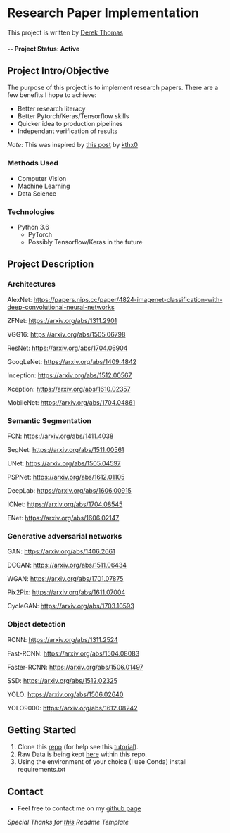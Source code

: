 # Research Paper Implementation
This project is written by [Derek Thomas](https://github.com/datavistics)

#### -- Project Status: Active

## Project Intro/Objective
The purpose of this project is to implement research papers. There are a few benefits I hope to achieve:
* Better research literacy
* Better Pytorch/Keras/Tensorflow skills
* Quicker idea to production pipelines
* Independant verification of results

_Note_: This was inspired by 
[this post](https://www.reddit.com/r/MachineLearning/comments/8vmuet/d_what_deep_learning_papers_should_i_implement_to/e1pj0ia)
 by [kthx0](https://www.reddit.com/user/kthx0)

### Methods Used
* Computer Vision
* Machine Learning
* Data Science

### Technologies
* Python 3.6
    * PyTorch
    * Possibly Tensorflow/Keras in the future
    
## Project Description
### Architectures
AlexNet: https://papers.nips.cc/paper/4824-imagenet-classification-with-deep-convolutional-neural-networks

ZFNet: https://arxiv.org/abs/1311.2901

VGG16: https://arxiv.org/abs/1505.06798

ResNet: https://arxiv.org/abs/1704.06904

GoogLeNet: https://arxiv.org/abs/1409.4842

Inception: https://arxiv.org/abs/1512.00567

Xception: https://arxiv.org/abs/1610.02357

MobileNet: https://arxiv.org/abs/1704.04861

### Semantic Segmentation
FCN: https://arxiv.org/abs/1411.4038

SegNet: https://arxiv.org/abs/1511.00561

UNet: https://arxiv.org/abs/1505.04597

PSPNet: https://arxiv.org/abs/1612.01105

DeepLab: https://arxiv.org/abs/1606.00915

ICNet: https://arxiv.org/abs/1704.08545

ENet: https://arxiv.org/abs/1606.02147

### Generative adversarial networks
GAN: https://arxiv.org/abs/1406.2661

DCGAN: https://arxiv.org/abs/1511.06434

WGAN: https://arxiv.org/abs/1701.07875

Pix2Pix: https://arxiv.org/abs/1611.07004

CycleGAN: https://arxiv.org/abs/1703.10593

### Object detection
RCNN: https://arxiv.org/abs/1311.2524

Fast-RCNN: https://arxiv.org/abs/1504.08083

Faster-RCNN: https://arxiv.org/abs/1506.01497

SSD: https://arxiv.org/abs/1512.02325

YOLO: https://arxiv.org/abs/1506.02640

YOLO9000: https://arxiv.org/abs/1612.08242

## Getting Started

1. Clone this [repo](https://github.com/datavistics/paper_implementation) (for help see this [tutorial](https://help.github.com/articles/cloning-a-repository/)).
1. Raw Data is being kept [here](data/) within this repo.
1. Using the environment of your choice (I use Conda) install requirements.txt

## Contact
* Feel free to contact me on my [github page](https://github.com/datavistics)

_Special Thanks for [this](https://github.com/sfbrigade/data-science-wg/blob/master/dswg_project_resources/Project-README-template.md) Readme Template_